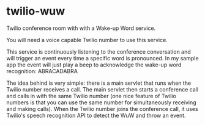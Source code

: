 # twilio-wuw

Twilio conference room with with a Wake-up Word service.

You will need a voice capable Twilio number to use this service.

This service is continuously listening to the conference conversation and will trigger an event every time a specific word is pronounced. 
In my sample app the event will just play a beep to acknowledge the wake-up word recognition: ABRACADABRA

The idea behind is very simple: there is a main servlet that runs when the Twilio number receives a call.
The main servlet then starts a conference call and calls in with the same Twilio number (one nice feature of Twilio numbers is that you can use the same number for simultaneously receiving and making calls).
When the Twilio number joins the conference call, it uses Twilio's speech recognition API to detect the WuW and throw an event.